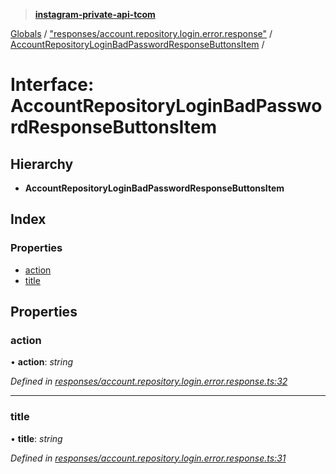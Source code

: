 > **[instagram-private-api-tcom](../README.md)**

[Globals](../README.md) / ["responses/account.repository.login.error.response"](../modules/_responses_account_repository_login_error_response_.md) / [AccountRepositoryLoginBadPasswordResponseButtonsItem](_responses_account_repository_login_error_response_.accountrepositoryloginbadpasswordresponsebuttonsitem.md) /

# Interface: AccountRepositoryLoginBadPasswordResponseButtonsItem

## Hierarchy

* **AccountRepositoryLoginBadPasswordResponseButtonsItem**

## Index

### Properties

* [action](_responses_account_repository_login_error_response_.accountrepositoryloginbadpasswordresponsebuttonsitem.md#action)
* [title](_responses_account_repository_login_error_response_.accountrepositoryloginbadpasswordresponsebuttonsitem.md#title)

## Properties

###  action

• **action**: *string*

*Defined in [responses/account.repository.login.error.response.ts:32](https://github.com/cuonglnhust/instagram-private-api-tcom/blob/3e16058/src/responses/account.repository.login.error.response.ts#L32)*

___

###  title

• **title**: *string*

*Defined in [responses/account.repository.login.error.response.ts:31](https://github.com/cuonglnhust/instagram-private-api-tcom/blob/3e16058/src/responses/account.repository.login.error.response.ts#L31)*